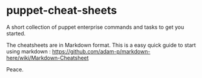# puppet-cheat-sheets
A short collection of puppet enterprise commands and tasks to get you started.


The cheatsheets are in Markdown format. This is a easy quick guide to start using markdown : https://github.com/adam-p/markdown-here/wiki/Markdown-Cheatsheet


Peace.
